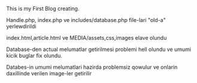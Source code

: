 This is my First Blog creating.

Handle.php, index.php ve includes/database.php file-lari "old-a" yerlewdirildi

index.html,article.html ve MEDIA/assets,css,images elave olundu

Database-den actual melumatlar getirilmesi problemi hell olundu ve umumi kicik buglar fix olundu.

Databes-in umumi melumatlari hazirda problemsiz qowulur ve onlarin daxillinde verilen image-ler getirilir 